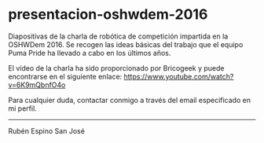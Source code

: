 # presentacion-oshwdem-2016
Diapositivas de la charla de robótica de competición impartida en la OSHWDem 2016.
Se recogen las ideas básicas del trabajo que el equipo Puma Pride ha llevado a cabo en los últimos años.

El vídeo de la charla ha sido proporcionado por Bricogeek y puede encontrarse en el siguiente enlace:
https://www.youtube.com/watch?v=6K9mQbnfO4o

Para cualquier duda, contactar conmigo a través del email especificado en mi perfil.

---------------------
Rubén Espino San José
